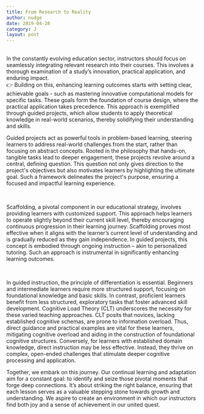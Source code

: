 ```yaml
---
title: From Research to Reality
author: nudge
date: 2019-04-28
category: J
layout: post
---
```

<br>
In the constantly evolving education sector, instructors should focus on seamlessly integrating relevant research into their courses. This involves a thorough examination of a study’s innovation, practical application, and enduring impact. 

<br>
👉 Building on this, enhancing learning outcomes starts with setting clear, achievable goals - such as mastering innovative computational models for specific tasks. These goals form the foundation of course design, where the practical application takes precedence. This approach is exemplified through guided projects, which allow students to apply theoretical knowledge in real-world scenarios, thereby solidifying their understanding and skills.
 
<br>

Guided projects act as powerful tools in problem-based learning, steering learners to address real-world challenges from the start, rather than focusing on abstract concepts. Rooted in the philosophy that hands-on, tangible tasks lead to deeper engagement, these projects revolve around a central, defining question. This question not only gives direction to the project's objectives but also motivates learners by highlighting the ultimate goal. Such a framework delineates the project's purpose, ensuring a focused and impactful learning experience.

<br>

Scaffolding, a pivotal component in our educational strategy, involves providing learners with customized support. This approach helps learners to operate slightly beyond their current skill level, thereby encouraging continuous progression in their learning journey. Scaffolding proves most effective when it aligns with the learner’s current level of understanding and is gradually reduced as they gain independence. In guided projects, this concept is embodied through ongoing instruction – akin to personalized tutoring. Such an approach is instrumental in significantly enhancing learning outcomes.

<br>

In guided instruction, the principle of differentiation is essential. Beginners and intermediate learners require more structured support, focusing on foundational knowledge and basic skills. In contrast, proficient learners benefit from less structured, exploratory tasks that foster advanced skill development. Cognitive Load Theory (CLT) underscores the necessity for these varied teaching approaches. CLT posits that novices, lacking established cognitive schemas, are prone to information overload. Thus, direct guidance and practical examples are vital for these learners, mitigating cognitive overload and aiding in the construction of foundational cognitive structures. Conversely, for learners with established domain knowledge, direct instruction may be less effective. Instead, they thrive on complex, open-ended challenges that stimulate deeper cognitive processing and application.
<br>

Together, we embark on this journey. Our continual learning and adaptation aim for a constant goal: to identify and seize those pivotal moments that forge deep connections. It’s about striking the right balance, ensuring that each lesson serves as a valuable stepping stone towards growth and understanding. We aspire to create an environment in which our instructors find both joy and a sense of achievement in our united quest.


<br>
<br>
